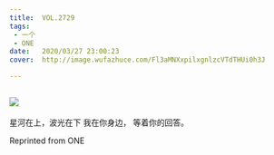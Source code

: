 ```yaml
---
title:	VOL.2729
tags:
 - 一个
 - ONE
date:	2020/03/27 23:00:23
cover:	http://image.wufazhuce.com/Fl3aMNXxpilxgnlzcVTdTHUi0h3J

---
```

![](http://image.wufazhuce.com/Fl3aMNXxpilxgnlzcVTdTHUi0h3J)
---

星河在上，波光在下 我在你身边， 等着你的回答。
 
Reprinted from ONE
